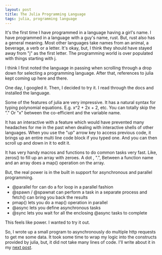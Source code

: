 ```yaml
---
layout: post
title: The Julia Programming Language
tags: julia, programming language
---
```


It's the first time I have programmed in a language having a girl's name. I have programmed in a language with a guy's name, rust. But, rust also has a general meaning. Most other languages take names from an animal, a beverage, a verb or a letter. It's okay, but, I think they should have stayed away from "j" as the first letter. The programming world is over populated with things starting with j.

I think I first noted the language in passing when scrolling through a drop down for selecting a programming language. After that, references to julia kept coming up here and there.

One day, I googled it. Then, I decided to try it. I read through the docs and installed the language.

Some of the features of julia are very impressive. It has a natural syntax for typing polynomial equations. E.g. x^2 + 2x + 2, etc. You can totally skip the "." Or "x" between the co-efficient and the variable name.

It has an interactive with a feature which would have prevented many headaches for me in the past when dealing with interactive shells of other languages. When you use the "up" arrow key to access previous code, it brings up an entire multi line code block if you typed one. And you can then scroll up and down in it to edit it.

It has very handy macros and functions to do common tasks very fast. Like, zeros() to fill up an array with zeroes. A dot , ".", Between a function name and an array does a map() operation on the array.

But, the real power is in the built in support for asynchronous and parallel programming.

* @parallel for can do a for loop in a parallel fashion
* @spawn / @spawnat can perform a task in a separate process and fetch() can bring you back the results
* pmap() lets you do a map() operation in parallel
* @async lets you define asynchronous tasks
* @sync lets you wait for all the enclosing @async tasks to complete

This feels like power. I wanted to try it out.

So, I wrote up a small program to asynchronously do multiple http requests to get me some data. It took some time to wrap my logic into the constructs provided by julia, but, it did not take many lines of code. I'll write about it in my [next post](/2017/02/21/Making-Asynchronous-Http-Requests-With-Julia/).
